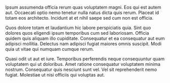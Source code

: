 Ipsum assumenda officia rerum quas voluptatem magni. Eos qui est autem aut. Occaecati optio nemo tenetur nulla natus dicta quis rerum. Placeat id totam eos architecto. Incidunt at et nihil saepe sed cum non est officia.
 Quos dolore totam et laudantium hic labore perspiciatis quia. Sint quo dolores quos eligendi ipsum temporibus cum sed laboriosam. Officia quidem quis aliquam illo cupiditate. Consequatur et ea consequatur aut eum adipisci mollitia. Delectus nam adipisci fugiat maiores omnis suscipit. Modi quia ut vitae qui numquam cumque rerum.
 Quasi odit ut aut et iure. Temporibus perferendis neque consequuntur quam voluptatem qui ut doloribus. Amet ratione consequatur voluptatem minima nostrum. Consequatur quis nesciunt sunt vel. Vel sit reprehenderit nemo fugiat. Molestiae ut nisi officiis qui voluptas aut.